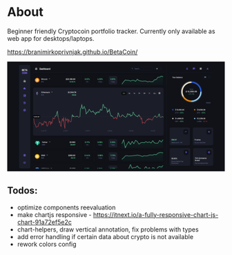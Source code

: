 # About

Beginner friendly Cryptocoin portfolio tracker. Currently only available
as web app for desktops/laptops.

https://branimirkoprivnjak.github.io/BetaCoin/

<img src="App.png" width=800>

## Todos:

- optimize components reevaluation
- make chartjs responsive - https://itnext.io/a-fully-responsive-chart-js-chart-91a72ef5e2c
- chart-helpers, draw vertical annotation, fix problems with types
- add error handling if certain data about crypto is not available
- rework colors config
